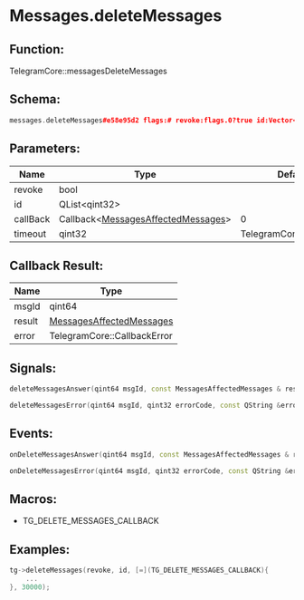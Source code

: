 # Messages.deleteMessages

## Function:

TelegramCore::messagesDeleteMessages

## Schema:

```c++
messages.deleteMessages#e58e95d2 flags:# revoke:flags.0?true id:Vector<int> = messages.AffectedMessages;
```
## Parameters:

|Name|Type|Default|
|----|----|-------|
|revoke|bool||
|id|QList&lt;qint32&gt;||
|callBack|Callback&lt;[MessagesAffectedMessages](../../types/messagesaffectedmessages.md)&gt;|0|
|timeout|qint32|TelegramCore::timeOut()|

## Callback Result:

|Name|Type|
|----|----|
|msgId|qint64|
|result|[MessagesAffectedMessages](../../types/messagesaffectedmessages.md)|
|error|TelegramCore::CallbackError|

## Signals:

```c++
deleteMessagesAnswer(qint64 msgId, const MessagesAffectedMessages & result)
```
```c++
deleteMessagesError(qint64 msgId, qint32 errorCode, const QString &errorText)
```

## Events:

```c++
onDeleteMessagesAnswer(qint64 msgId, const MessagesAffectedMessages & result)
```
```c++
onDeleteMessagesError(qint64 msgId, qint32 errorCode, const QString &errorText)
```

## Macros:

* TG_DELETE_MESSAGES_CALLBACK

## Examples:

```c++
tg->deleteMessages(revoke, id, [=](TG_DELETE_MESSAGES_CALLBACK){
    ...
}, 30000);
```

